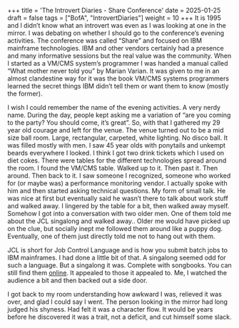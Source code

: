 +++
title = 'The Introvert Diaries - Share Conference'
date = 2025-01-25
draft = false
tags = ["BofA", "IntrovertDiaries"]
weight = 10
+++
It is 1995 and I didn’t know what an introvert was even as I was looking at one in the mirror. I was debating on whether I should go to the conference’s evening activities. The conference was called “Share” and focused on IBM mainframe technologies. IBM and other vendors certainly had a presence and many informative sessions but the real value was the community. When I started as a VM/CMS system’s programmer I was handed a manual called “What mother never told you” by Marian Varian. It was given to me in an almost clandestine way for it was the book VM/CMS systems programmers learned the secret things IBM didn’t tell them or want them to know (mostly the former). 

I wish I could remember the name of the evening activities. A very nerdy name. During the day, people kept asking me a variation of “are you coming to the party? You should come, it’s great”. So, with that I gathered my 29 year old courage and left for the venue. The venue turned out to be a mid size ball room. Large, rectangular, carpeted, white lighting. No disco ball. It was filled mostly with men. I saw 45 year olds with ponytails and unkempt beards everywhere I looked. I think I got two drink tickets which I used on diet cokes. There were tables for the different technologies spread around the room. I found the VM/CMS table. Walked up to it. Then past it. Then around. Then back to it. I saw someone I recognized, someone who worked for (or maybe was) a performance monitoring vendor. I actually spoke with him and then started asking technical questions. My form of small talk. He was nice at first but eventually said he wasn’t there to talk about work stuff and walked away. I lingered by the table for a bit, then walked away myself. Somehow I got into a conversation with two older men. One of them told me about the JCL singalong and walked away.. Older me would have picked up on the clue, but socially inept me followed them around like a puppy dog. Eventually, one of them just directly told me not to hang out with them. 

JCL is short for Job Control Language and is how you submit batch jobs to IBM mainframes. I had done a little bit of that. A singalong seemed odd for such a language. But a singalong it was. Complete with songbooks. You can still find them [online](https://share.confex.com/share/125/webprogram/Handout/Session17616/17616%20Singalong%20session.pdf). It appealed to those it appealed to. Me, I watched the audience a bit and then backed out a side door. 

I got back to my room understanding how awkward I was, relieved it was over, and glad I could say I went. The person looking in the mirror had long judged his shyness. Had felt it was a character flow. It would be years before he discovered it was a trait, not a deficit, and cut himself some slack.   
